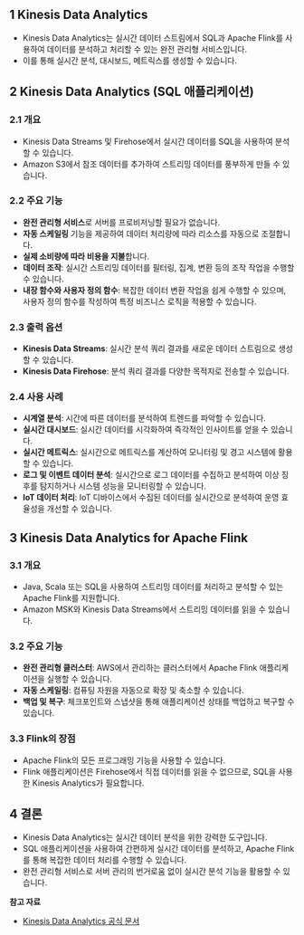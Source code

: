## 1 Kinesis Data Analytics

- Kinesis Data Analytics는 실시간 데이터 스트림에서 SQL과 Apache Flink를 사용하여 데이터를 분석하고 처리할 수 있는 완전 관리형 서비스입니다.
- 이를 통해 실시간 분석, 대시보드, 메트릭스를 생성할 수 있습니다.



## 2 Kinesis Data Analytics (SQL 애플리케이션)

### 2.1 개요

- Kinesis Data Streams 및 Firehose에서 실시간 데이터를 SQL을 사용하여 분석할 수 있습니다.
- Amazon S3에서 참조 데이터를 추가하여 스트리밍 데이터를 풍부하게 만들 수 있습니다.



### 2.2 주요 기능

- **완전 관리형 서비스**로 서버를 프로비저닝할 필요가 없습니다.
- **자동 스케일링** 기능을 제공하여 데이터 처리량에 따라 리소스를 자동으로 조절합니다.
- **실제 소비량에 따라 비용을 지불**합니다.
- **데이터 조작**: 실시간 스트리밍 데이터를 필터링, 집계, 변환 등의 조작 작업을 수행할 수 있습니다.
- **내장 함수와 사용자 정의 함수**: 복잡한 데이터 변환 작업을 쉽게 수행할 수 있으며, 사용자 정의 함수를 작성하여 특정 비즈니스 로직을 적용할 수 있습니다.



### 2.3 출력 옵션

- **Kinesis Data Streams**: 실시간 분석 쿼리 결과를 새로운 데이터 스트림으로 생성할 수 있습니다.
- **Kinesis Data Firehose**: 분석 쿼리 결과를 다양한 목적지로 전송할 수 있습니다.



### 2.4 사용 사례

- **시계열 분석**: 시간에 따른 데이터를 분석하여 트렌드를 파악할 수 있습니다.
- **실시간 대시보드**: 실시간 데이터를 시각화하여 즉각적인 인사이트를 얻을 수 있습니다.
- **실시간 메트릭스**: 실시간으로 메트릭스를 계산하여 모니터링 및 경고 시스템에 활용할 수 있습니다.
- **로그 및 이벤트 데이터 분석**: 실시간으로 로그 데이터를 수집하고 분석하여 이상 징후를 탐지하거나 시스템 성능을 모니터링할 수 있습니다.
- **IoT 데이터 처리**: IoT 디바이스에서 수집된 데이터를 실시간으로 분석하여 운영 효율성을 개선할 수 있습니다.



## 3 Kinesis Data Analytics for Apache Flink

### 3.1 개요

- Java, Scala 또는 SQL을 사용하여 스트리밍 데이터를 처리하고 분석할 수 있는 Apache Flink를 지원합니다.
- Amazon MSK와 Kinesis Data Streams에서 스트리밍 데이터를 읽을 수 있습니다.



### 3.2 주요 기능

- **완전 관리형 클러스터**: AWS에서 관리하는 클러스터에서 Apache Flink 애플리케이션을 실행할 수 있습니다.
- **자동 스케일링**: 컴퓨팅 자원을 자동으로 확장 및 축소할 수 있습니다.
- **백업 및 복구**: 체크포인트와 스냅샷을 통해 애플리케이션 상태를 백업하고 복구할 수 있습니다.



### 3.3 Flink의 장점

- Apache Flink의 모든 프로그래밍 기능을 사용할 수 있습니다.
- Flink 애플리케이션은 Firehose에서 직접 데이터를 읽을 수 없으므로, SQL을 사용한 Kinesis Analytics가 필요합니다.



## 4 결론

- Kinesis Data Analytics는 실시간 데이터 분석을 위한 강력한 도구입니다.
- SQL 애플리케이션을 사용하여 간편하게 실시간 데이터를 분석하고, Apache Flink를 통해 복잡한 데이터 처리를 수행할 수 있습니다.
- 완전 관리형 서비스로 서버 관리의 번거로움 없이 실시간 분석 기능을 활용할 수 있습니다.



**참고 자료**

- [Kinesis Data Analytics 공식 문서](https://docs.aws.amazon.com/kinesis/data-analytics/)